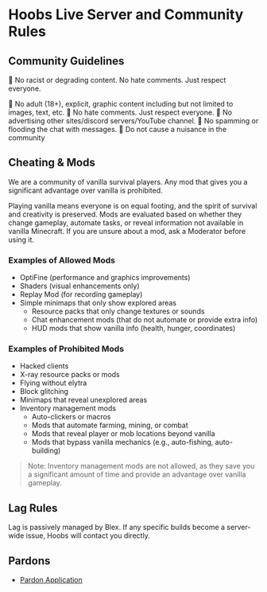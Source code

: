 # Hoobs Live Server and Community Rules

## Community Guidelines

 🚫 No racist or degrading content. No hate comments. Just respect everyone.

 🚫 No adult (18+), explicit, graphic content including but not limited to images, text, etc.
 🚫 No hate comments. Just respect everyone.
 🚫 No advertising other sites/discord servers/YouTube channel.
 🚫 No spamming or flooding the chat with messages.
 🚫 Do not cause a nuisance in the community

## Cheating & Mods

We are a community of vanilla survival players. Any mod that gives you a significant advantage over vanilla is prohibited.

Playing vanilla means everyone is on equal footing, and the spirit of survival and creativity is preserved. Mods are evaluated based on whether they change gameplay, automate tasks, or reveal information not available in vanilla Minecraft. If you are unsure about a mod, ask a Moderator before using it.

### Examples of Allowed Mods
- OptiFine (performance and graphics improvements)
- Shaders (visual enhancements only)
- Replay Mod (for recording gameplay)
- Simple minimaps that only show explored areas
	- Resource packs that only change textures or sounds
	- Chat enhancement mods (that do not automate or provide extra info)
	- HUD mods that show vanilla info (health, hunger, coordinates)

### Examples of Prohibited Mods
- Hacked clients
- X-ray resource packs or mods
- Flying without elytra
- Block glitching
- Minimaps that reveal unexplored areas
- Inventory management mods
	- Auto-clickers or macros
	- Mods that automate farming, mining, or combat
	- Mods that reveal player or mob locations beyond vanilla
	- Mods that bypass vanilla mechanics (e.g., auto-fishing, auto-building)

> Note: Inventory management mods are not allowed, as they save you a significant amount of time and provide an advantage over vanilla gameplay.

## Lag Rules

Lag is passively managed by Blex. If any specific builds become a server-wide issue, Hoobs will contact you directly.

## Pardons

- [Pardon Application](https://pardon.hoobs.live/)